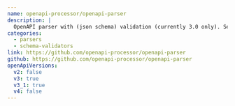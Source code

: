 ```yaml
---
name: openapi-processor/openapi-parser
description: |
  OpenAPI parser with (json schema) validation (currently 3.0 only). Separate apis for OpenAPI 3.0 & 3.1. Easily get resolved $ref objects. Pluggable document reader & json/yaml converter. Minimal dependencies.
categories:
  - parsers
  - schema-validators
link: https://github.com/openapi-processor/openapi-parser
github: https://github.com/openapi-processor/openapi-parser
openApiVersions:
  v2: false
  v3: true
  v3_1: true
  v4: false
---
```

